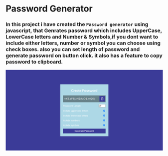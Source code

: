 # Password Generator

### In this project i have created the `Password generator` using javascript, that Genrates password which includes UpperCase, LowerCase letters and Number & Symbols,if you dont want to include either letters, number or symbol you can choose using check boxes. also you can set length of password and generate password on button click. it also has a feature to copy password to clipboard.  

![image](./127.0.0.1_5500_04PasswordGenerator_.png)


